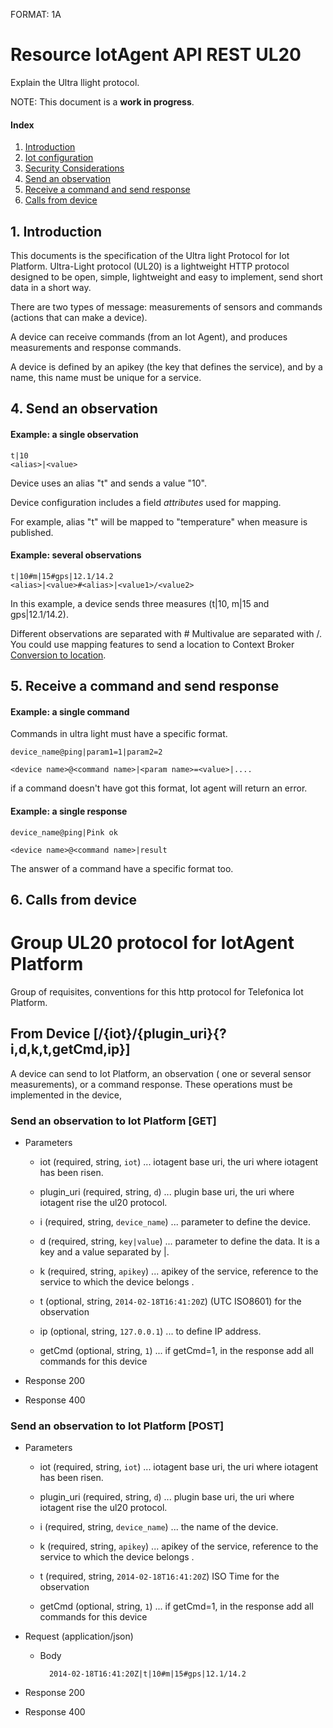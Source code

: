 FORMAT: 1A

# Resource IotAgent API REST UL20
Explain the Ultra llight protocol.

NOTE: This document is a **work in progress**.


#### Index
1. [Introduction](#def-introduction)
2. [Iot configuration](deploy.md#def-storage)
3. [Security Considerations](deploy.md#def-security)
4. [Send an observation](#def-observation)
5. [Receive a command and send response](#def-command)
6. [Calls from device](#def-API_ul20)

<a name="def-introduction"></a>
## 1. Introduction
This documents is the specification of the Ultra light Protocol for Iot Platform.
Ultra-Light protocol (UL20) is a lightweight HTTP protocol designed to be open, simple, lightweight and easy to implement, send short data in a short way.

There are two types of message: measurements of sensors and commands (actions that can make a device).

A device can receive commands (from an Iot Agent), and produces measurements and response commands.

A device is defined by an apikey (the key that defines the service),
and by a name, this name must be unique for a service.


<a name="def-observation"></a>
## 4. Send an observation

#### Example: a single observation

    t|10
    <alias>|<value>

Device uses an alias "t"  and sends a value "10".

Device configuration includes a field _attributes_ used for mapping.

For example, alias "t" will be mapped to "temperature" when measure is published.

#### Example: several observations

    t|10#m|15#gps|12.1/14.2
    <alias>|<value>#<alias>|<value1>/<value2>

In this example, a device sends three measures (t|10, m|15 and gps|12.1/14.2).

Different observations are separated with #
Multivalue are separated with /. You could use mapping features to send a location to Context Broker [Conversion to location](modules.md).


<a name="def-command"></a>
## 5. Receive a command and send response

#### Example: a single command

Commands in ultra light must have a specific format.

    device_name@ping|param1=1|param2=2

    <device name>@<command name>|<param name>=<value>|....

  if a command doesn't have got this format, Iot agent will return an error.

#### Example: a single response

    device_name@ping|Pink ok

    <device name>@<command name>|result

   The answer of a command have a specific format too.


<a name="def-API_ul20"></a>
## 6. Calls from device

# Group UL20 protocol for IotAgent Platform
Group of  requisites, conventions for this http protocol for Telefonica Iot Platform.

## From Device [/{iot}/{plugin_uri}{?i,d,k,t,getCmd,ip}]
A device can send to Iot Platform, an observation ( one or several sensor measurements), or a command response.
These operations must be implemented in the device,

### Send an observation to Iot Platform [GET]

+ Parameters

    + iot (required, string, `iot`) ... iotagent base uri, the uri where iotagent has been risen.

    + plugin_uri (required, string, `d`) ... plugin base uri, the uri where iotagent rise the ul20 protocol.

    + i (required, string, `device_name`) ... parameter to define the device.

    + d (required, string, `key|value`) ... parameter to define the data. It is a key and a value separated by |.

    + k (required, string, `apikey`) ... apikey of the service, reference to the service to which the device belongs .

    + t (optional, string, `2014-02-18T16:41:20Z`)   (UTC ISO8601) for the observation

    + ip (optional, string, `127.0.0.1`) ...   to define IP address.

    + getCmd (optional, string, `1`) ... if getCmd=1, in the response add all commands for this device

+ Response 200

+ Response 400

### Send an observation to Iot Platform [POST]

+ Parameters

    + iot (required, string, `iot`) ... iotagent base uri, the uri where iotagent has been risen.

    + plugin_uri (required, string, `d`) ... plugin base uri, the uri where iotagent rise the ul20 protocol.

    + i (required, string, `device_name`) ... the name of the device.

    + k (required, string, `apikey`) ... apikey of the service, reference to the service to which the device belongs .

    + t (required, string, `2014-02-18T16:41:20Z`)   ISO Time for the observation

    + getCmd (optional, string, `1`) ... if getCmd=1, in the response add all commands for this device

+ Request (application/json)

    + Body

            2014-02-18T16:41:20Z|t|10#m|15#gps|12.1/14.2

+ Response 200

+ Response 400
